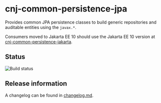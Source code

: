 # cnj-common-persistence-jpa

Provides common JPA persistence classes to build generic repositories and auditable entities using the `javax.*`.

Consumers moved to Jakarta EE 10 should use the Jakarta EE 10 version at [cnj-common-persistence-jakarta](https://github.com/msgoat/cnj-common-persistence-jakarta).

## Status
![Build status](https://codebuild.eu-west-1.amazonaws.com/badges?uuid=eyJlbmNyeXB0ZWREYXRhIjoiYTY3VnkzUkJjd1g3RU9TQmlKYzRHVTdnejV3RGxhRDkxMVpwNmxtWnRDMDJvcit6NFlWTzhmQktYV1QrVnJobzJQanU4QWY3RGMyeGVQcWFKSTRwK1UwPSIsIml2UGFyYW1ldGVyU3BlYyI6IloxcGJOcHNweFBjWUR3WWwiLCJtYXRlcmlhbFNldFNlcmlhbCI6MX0%3D&branch=main)

## Release information

A changelog can be found in [changelog.md](changelog.md).
